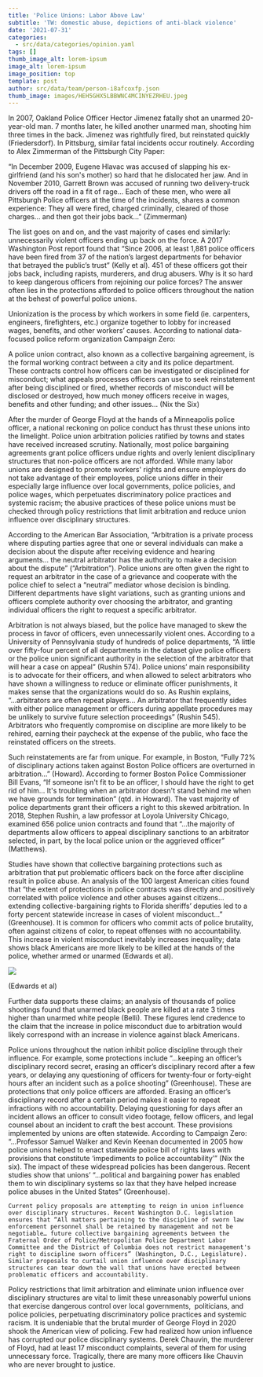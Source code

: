 ```yaml
---
title: 'Police Unions: Labor Above Law'
subtitle: 'TW: domestic abuse, depictions of anti-black violence'
date: '2021-07-31'
categories:
  - src/data/categories/opinion.yaml
tags: []
thumb_image_alt: lorem-ipsum
image_alt: lorem-ipsum
image_position: top
template: post
author: src/data/team/person-i8afcoxfp.json
thumb_image: images/HEH5GHX5LBBWNC4MCINYEZRHEU.jpeg
---
```

In 2007, Oakland Police Officer Hector Jimenez fatally shot an unarmed 20-year-old man. 7 months later, he killed another unarmed man, shooting him three times in the back. Jimenez was rightfully fired, but reinstated quickly (Friedersdorf). In Pittsburg, similar fatal incidents occur routinely. According to Alex Zimmerman of the Pittsburgh City Paper: 


“In December 2009, Eugene Hlavac was accused of slapping his ex-girlfriend (and his son's mother) so hard that he dislocated her jaw. And in November 2010, Garrett Brown was accused of running two delivery-truck drivers off the road in a fit of rage... Each of these men, who were all Pittsburgh Police officers at the time of the incidents, shares a common experience: They all were fired, charged criminally, cleared of those charges... and then got their jobs back…” (Zimmerman)

The list goes on and on, and the vast majority of cases end similarly: unnecessarily violent officers ending up back on the force. A 2017 Washington Post report found that “Since 2006, at least 1,881 police officers have been fired from 37 of the nation’s largest departments for behavior that betrayed the public’s trust” (Kelly et al). 451 of these officers got their jobs back, including rapists, murderers, and drug abusers. Why is it so hard to keep dangerous officers from rejoining our police forces? The answer often lies in the protections afforded to police officers throughout the nation at the behest of powerful police unions. 

Unionization is the process by which workers in some field (ie. carpenters, engineers, firefighters, etc.) organize together to lobby for increased wages, benefits, and other workers’ causes. According to national data-focused police reform organization Campaign Zero:

A police union contract, also known as a collective bargaining agreement, is the formal working contract between a city and its police department. These contracts control how officers can be investigated or disciplined for misconduct; what appeals processes officers can use to seek reinstatement after being disciplined or fired, whether records of misconduct will be disclosed or destroyed, how much money officers receive in wages, benefits and other funding; and other issues… (Nix the Six)

After the murder of George Floyd at the hands of a Minneapolis police officer, a national reckoning on police conduct has thrust these unions into the limelight. Police union arbitration policies ratified by towns and states have received increased scrutiny. Nationally, most police bargaining agreements grant police officers undue rights and overly lenient disciplinary structures that non-police officers are not afforded. While many labor unions are designed to promote workers' rights and ensure employers do not take advantage of their employees, police unions differ in their especially large influence over local governments, police policies, and police wages, which perpetuates discriminatory police practices and systemic racism; the abusive practices of these police unions must be checked through policy restrictions that limit arbitration and reduce union influence over disciplinary structures.

According to the American Bar Association, “Arbitration is a private process where disputing parties agree that one or several individuals can make a decision about the dispute after receiving evidence and hearing arguments… the neutral arbitrator has the authority to make a decision about the dispute” (“Arbitration”). Police unions are often given the right to request an arbitrator in the case of a grievance and cooperate with the police chief to select a “neutral” mediator whose decision is binding. Different departments have slight variations, such as granting unions and officers complete authority over choosing the arbitrator, and granting individual officers the right to request a specific arbitrator. 

Arbitration is not always biased, but the police have managed to skew the process in favor of officers, even unnecessarily violent ones. According to a University of Pennsylvania study of hundreds of police departments, “A little over fifty-four percent of all departments in the dataset give police officers or the police union significant authority in the selection of the arbitrator that will hear a case on appeal” (Rushin 574). Police unions’ main responsibility is to advocate for their officers, and when allowed to select arbitrators who have shown a willingness to reduce or eliminate officer punishments, it makes sense that the organizations would do so. As Rushin explains, “...arbitrators are often repeat players… An arbitrator that frequently sides with either police management or officers during appellate procedures may be unlikely to survive future selection proceedings” (Rushin 545). Arbitrators who frequently compromise on discipline are more likely to be rehired, earning their paycheck at the expense of the public, who face the reinstated officers on the streets. 

Such reinstatements are far from unique. For example, in Boston, “Fully 72% of disciplinary actions taken against Boston Police officers are overturned in arbitration…” (Howard). According to former Boston Police Commissioner Bill Evans, “If someone isn't fit to be an officer, I should have the right to get rid of him… It's troubling when an arbitrator doesn't stand behind me when we have grounds for termination” (qtd. in Howard). The vast majority of police departments grant their officers a right to this skewed arbitration. In 2018, Stephen Rushin, a law professor at Loyola University Chicago, examined 656 police union contracts and found that “...the majority of departments allow officers to appeal disciplinary sanctions to an arbitrator selected, in part, by the local police union or the aggrieved officer” (Matthews).

Studies have shown that collective bargaining protections such as arbitration that put problematic officers back on the force after discipline result in police abuse. An analysis of the 100 largest American cities found that “the extent of protections in police contracts was directly and positively correlated with police violence and other abuses against citizens… extending collective-bargaining rights to Florida sheriffs’ deputies led to a forty percent statewide increase in cases of violent misconduct...” (Greenhouse). It is common for officers who commit acts of police brutality, often against citizens of color, to repeat offenses with no accountability. This increase in violent misconduct inevitably increases inequality; data shows black Americans are more likely to be killed at the hands of the police, whether armed or unarmed (Edwards et al). 

![](https://lh3.googleusercontent.com/UJEQRrYj85tf0mVeN5K3dEhY2xdWLXVzAv_r\_1G2M7Tsb46kggteysbkRfiFLC04biIzfeKf40LJH1YyxhMOz0aqpnpH2dG-Pj7F5HmonAjGpEvLD-wDC3UaMNptmO5JVX0kAkbi) 	

(Edwards et al)

Further data supports these claims; an analysis of thousands of police shootings found that unarmed black people are killed at a rate 3 times higher than unarmed white people (Belli). These figures lend credence to the claim that the increase in police misconduct due to arbitration would likely correspond with an increase in violence against black Americans. 

Police unions throughout the nation inhibit police discipline through their influence. For example, some protections include “...keeping an officer’s disciplinary record secret, erasing an officer’s disciplinary record after a few years, or delaying any questioning of officers for twenty-four or forty-eight hours after an incident such as a police shooting” (Greenhouse). These are protections that only police officers are afforded. Erasing an officer’s disciplinary record after a certain period makes it easier to repeat infractions with no accountability. Delaying questioning for days after an incident allows an officer to consult video footage, fellow officers, and legal counsel about an incident to craft the best account. These provisions implemented by unions are often statewide. According to Campaign Zero: “...Professor Samuel Walker and Kevin Keenan documented in 2005 how police unions helped to enact statewide police bill of rights laws with provisions that constitute ‘impediments to police accountability’” (Nix the six). The impact of these widespread policies has been dangerous. Recent studies show that unions’ “...political and bargaining power has enabled them to win disciplinary systems so lax that they have helped increase police abuses in the United States” (Greenhouse). 

	Current policy proposals are attempting to reign in union influence over disciplinary structures. Recent Washington D.C. legislation ensures that “All matters pertaining to the discipline of sworn law enforcement personnel shall be retained by management and not be negotiable… future collective bargaining agreements between the Fraternal Order of Police/Metropolitan Police Department Labor Committee and the District of Columbia does not restrict management's right to discipline sworn officers” (Washington, D.C., Legislature). Similar proposals to curtail union influence over disciplinary structures can tear down the wall that unions have erected between problematic officers and accountability. 

Policy restrictions that limit arbitration and eliminate union influence over disciplinary structures are vital to limit these unreasonably powerful unions that exercise dangerous control over local governments,  politicians, and police policies, perpetuating discriminatory police practices and systemic racism. It is undeniable that the brutal murder of George Floyd in 2020 shook the American view of policing. Few had realized how union influence has corrupted our police disciplinary systems. Derek Chauvin, the murderer of Floyd, had at least 17 misconduct complaints, several of them for using unnecessary force. Tragically, there are many more officers like Chauvin who are never brought to justice. 
